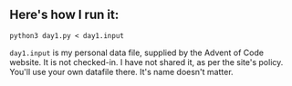 ## Here's how I run it:

`python3 day1.py < day1.input`

`day1.input` is my personal data file, supplied by the Advent of Code website.  It is not checked-in.  I have not shared it, as per the site's policy.  You'll use your own datafile there.  It's name doesn't matter.

